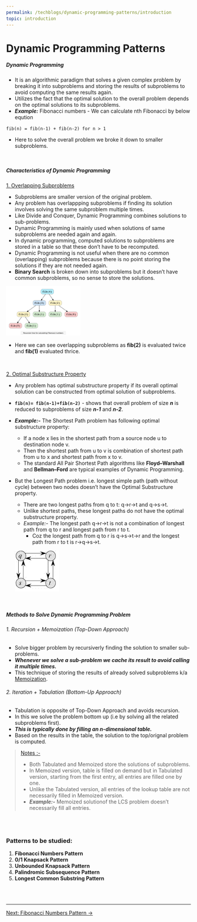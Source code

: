 ```yaml
---
permalink: /techblogs/dynamic-programming-patterns/introduction
topic: introduction
---
```


# Dynamic Programming Patterns

##### Dynamic Programming

- It is an algorithmic paradigm that solves a given complex problem by breaking it into subproblems and storing the results of subproblems to avoid computing the same results again. 
- Utilizes the fact that the optimal solution to the overall problem depends on the optimal solutions to its subproblems.
- ***Example:*** Fibonacci numbers - We can calculate nth Fibonacci by below eqution

```
fib(n) = fib(n-1) + fib(n-2) for n > 1
```

- Here to solve the overall problem we broke it down to smaller subproblems.

<br>

##### Characteristics of Dynamic Programming

[1. Overlapping Subproblems]()

- Subproblems are smaller version of the original problem.
- Any problem has overlappping subproblems if finding its solution involves solving the same subproblem multiple times.
- Like Divide and Conquer, Dynamic Programming combines solutions to sub-problems.
- Dynamic Programming is mainly used when solutions of same subproblems are needed again and again.
- In dynamic programming, computed solutions to subproblems are stored in a table so that these don’t have to be recomputed.
- Dynamic Programming is not useful when there are no common (overlapping) subproblems because there is no point storing the solutions if they are not needed again.
- **Binary Search** is broken down into subproblems but it doesn’t have common subproblems, so no sense to store the solutions.

<img src="assets/fibonacci_subproblems.png" width="40%">

- Here we can see overlapping subproblems as **fib(2)** is evaluated twice and **fib(1)** evaluated thrice.

<br>

[2. Optimal Substructure Property]()

- Any problem has optimal substructure property if its overall optimal solution can be constructed from optimal solution of subproblems.

- **`fib(n)= fib(n-1)+fib(n-2)`** - shows that overall problem of size ***n*** is reduced to subproblems of size ***n-1*** and ***n-2***.

- ***E******xample:-*** The Shortest Path problem has following optimal substructure property:

  - If a node x lies in the shortest path from a source node u to destination node v.
  - Then the shortest path from u to v is combination of shortest path from u to x and shortest path from x to v.
  - The standard All Pair Shortest Path algorithms like **Floyd–Warshall** and **Bellman–Ford** are typical examples of Dynamic Programming. 

- But the Longest Path problem i.e. longest simple path (path without cycle) between two nodes doesn’t have the Optimal Substructure property. 

  - There are two longest paths from q to t: q→r→t and q→s→t.
  - Unlike shortest paths, these longest paths do not have the optimal substructure property.
  - *Example:-* The longest path q→r→t is not a combination of longest path from q to r and longest path from r to t.
    - Coz the longest path from q to r is q→s→t→r and the longest path from r to t is r→q→s→t.

  ![optimal_substructure](assets/optimal_substructure.gif)



<br>

##### Methods to Solve Dynamic Programming Problem 

###### 1. Recursion + Memoization (Top-Down Approach)

- Solve bigger problem by recursiverly finding the solution to smaller sub-problems.
- ***Whenever we solve a sub-problem we cache its result to avoid calling it multiple times.***
- This technique of storing the results of already solved subproblems k/a [Memoization]().

###### 2. Iteration + Tabulation (Bottom-Up Approach)

- Tabulation is opposite of Top-Down Approach and avoids recursion.
- In this we solve the problem bottom up (i.e by solving all the related subproblems first).
- ***This is typically done by filling an n-dimensional table.***
- Based on the results in the table, the solution to the top/orignal problem is computed.



> [Notes :-]() 
>
> - Both Tabulated and Memoized store the solutions of subproblems.
> - In Memoized version, table is filled on demand but in Tabulated version, starting from the first entry, all entries are filled one by one.
> - Unlike the Tabulated version, all entries of the lookup table are not necessarily filled in Memoized version.
> - ***Example:-*** Memoized solutionof the LCS problem doesn’t necessarily fill all entries. 

<br>

<br>

### Patterns to be studied:

1. **Fibonacci Numbers Pattern**
2. **0/1 Knapsack Pattern**
3. **Unbounded Knapsack Pattern**
4. **Palindromic Subsequence Pattern**
5. **Longest Common Substring Pattern**



<br>

<br>

---

<a href="fibonacci-numbers-pattern" class="next-button">Next: Fibonacci Numbers Pattern &rarr;</a>

